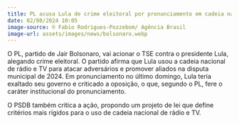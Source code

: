 ```yaml
---
title: PL acusa Lula de crime eleitoral por pronunciamento em cadeia nacional
date: 02/08/2024 10:05
image-source: © Fabio Rodrigues-Pozzebom/ Agência Brasil
image-url: assets/images/news/bolsonaro.webp
---
```


O PL, partido de Jair Bolsonaro, vai acionar o TSE contra o presidente Lula, alegando crime eleitoral. O partido afirma que Lula usou a cadeia nacional de rádio e TV para atacar adversários e promover aliados na disputa municipal de 2024. Em pronunciamento no último domingo, Lula teria exaltado seu governo e criticado a oposição, o que, segundo o PL, fere o caráter institucional do pronunciamento.

O PSDB também critica a ação, propondo um projeto de lei que define critérios mais rígidos para o uso de cadeia nacional de rádio e TV.